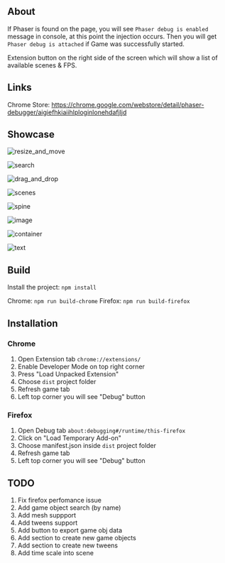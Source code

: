 ## About

If Phaser is found on the page, you will see `Phaser debug is enabled` message in console, at this point
the injection occurs. Then you will get `Phaser debug is attached` if Game was successfully started.

Extension button on the right side of the screen which will show a list of available scenes & FPS.

## Links

Chrome Store: https://chrome.google.com/webstore/detail/phaser-debugger/aigiefhkiaiihlploginlonehdafjljd

## Showcase

![resize_and_move](./readme/resize_and_movable.gif)

![search](./readme/search.gif)

![drag_and_drop](./readme/drag_and_drop.gif)

![scenes](./readme/scenes.png)

![spine](./readme/spine.png)

![image](./readme/image.png)

![container](./readme/container.png)

![text](./readme/text.png)


## Build

Install the project: `npm install`

Chrome: `npm run build-chrome`
Firefox: `npm run build-firefox`

## Installation

### Chrome

1. Open Extension tab `chrome://extensions/`
2. Enable Developer Mode on top right corner
3. Press "Load Unpacked Extension"
4. Choose `dist` project folder
5. Refresh game tab
6. Left top corner you will see "Debug" button

### Firefox

1. Open Debug tab `about:debugging#/runtime/this-firefox`
2. Click on "Load Temporary Add-on"
3. Choose manifest.json inside `dist` project folder
4. Refresh game tab
5. Left top corner you will see "Debug" button

## TODO

1. Fix firefox perfomance issue
2. Add game object search (by name)
3. Add mesh suppport
4. Add tweens support
5. Add button to export game obj data
6. Add section to create new game objects
7. Add section to create new tweens
8. Add time scale into scene
